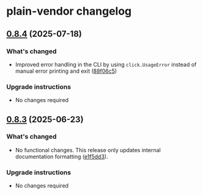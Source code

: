 # plain-vendor changelog

## [0.8.4](https://github.com/dropseed/plain/releases/plain-vendor@0.8.4) (2025-07-18)

### What's changed

- Improved error handling in the CLI by using `click.UsageError` instead of manual error printing and exit ([88f06c5](https://github.com/dropseed/plain/commit/88f06c5184aec0f7e72a693a9c8c45b18c43e4c5))

### Upgrade instructions

- No changes required

## [0.8.3](https://github.com/dropseed/plain/releases/plain-vendor@0.8.3) (2025-06-23)

### What's changed

- No functional changes. This release only updates internal documentation formatting ([e1f5dd3](https://github.com/dropseed/plain/commit/e1f5dd3e4612ace050d1669a095e7389fd23fc51)).

### Upgrade instructions

- No changes required
